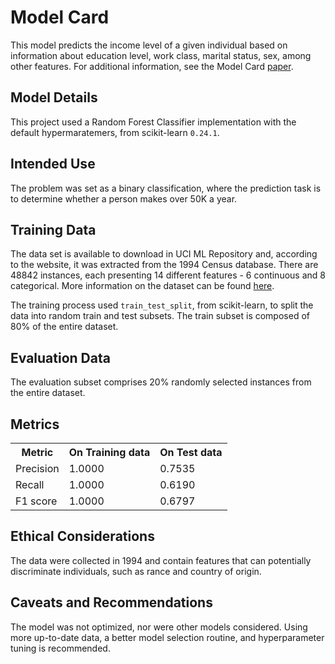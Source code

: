 Model Card
================
This model predicts the income level of a given individual based on information
 about education level, work class, marital status, sex, among other features.
 For additional information, see the Model Card [paper](https://arxiv.org/pdf/1810.03993.pdf).


## Model Details
This project used a Random Forest Classifier implementation with the default
 hypermaratemers, from scikit-learn `0.24.1`.


## Intended Use
The problem was set as a binary classification, where the prediction task is to
 determine whether a person makes over 50K a year.


## Training Data
The data set is available to download in UCI ML Repository and, according to the
 website, it was extracted from the 1994 Census database. There are 48842
 instances, each presenting 14 different features - 6 continuous and 8
 categorical. More information on the dataset can be found
 [here](https://archive.ics.uci.edu/ml/datasets/census+income).

The training process used `train_test_split`, from scikit-learn, to split the
 data into random train and test subsets. The train subset is composed of 80% of
 the entire dataset.


## Evaluation Data
The evaluation subset comprises 20% randomly selected instances from the entire
dataset.


## Metrics
 <table>
  <tr>
    <th>Metric</th>
    <th>On Training data</th>
    <th>On Test data</th>
  </tr>
  <tr>
    <td>Precision</td>
    <td>1.0000</td>
    <td>0.7535</td>
  </tr>
  <tr>
    <td>Recall</td>
    <td>1.0000</td>
    <td>0.6190</td>
  </tr>
  <tr>
    <td>F1 score</td>
    <td>1.0000</td>
    <td>0.6797</td>
  </tr>
</table>


## Ethical Considerations
The data were collected in 1994 and contain features that can potentially
 discriminate individuals, such as rance and country of origin.


## Caveats and Recommendations
The model was not optimized, nor were other models considered. Using more
 up-to-date data, a better model selection routine, and hyperparameter tuning
 is recommended.
